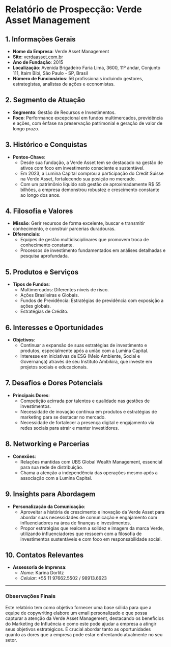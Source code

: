 # Relatório de Prospecção: Verde Asset Management

## 1. Informações Gerais
- **Nome da Empresa**: Verde Asset Management
- **Site**: [verdaasset.com.br](http://www.verdeasset.com.br)
- **Ano de Fundação**: 2015
- **Localização**: Avenida Brigadeiro Faria Lima, 3600, 11º andar, Conjunto 111, Itaim Bibi, São Paulo - SP, Brasil
- **Número de Funcionários**: 56 profissionais incluindo gestores, estrategistas, analistas de ações e economistas.

## 2. Segmento de Atuação
- **Segmento**: Gestão de Recursos e Investimentos.
- **Foco**: Performance excepcional em fundos multimercados, previdência e ações, com ênfase na preservação patrimonial e geração de valor de longo prazo.

## 3. Histórico e Conquistas
- **Pontos-Chave**: 
  - Desde sua fundação, a Verde Asset tem se destacado na gestão de ativos com foco em investimento consciente e sustentável.
  - Em 2023, a Lumina Capital comprou a participação do Credit Suisse na Verde Asset, fortalecendo sua posição no mercado.
  - Com um patrimônio líquido sob gestão de aproximadamente R$ 55 bilhões, a empresa demonstrou robustez e crescimento constante ao longo dos anos.

## 4. Filosofia e Valores
- **Missão**: Gerir recursos de forma excelente, buscar e transmitir conhecimento, e construir parcerias duradouras.
- **Diferenciais**: 
  - Equipes de gestão multidisciplinares que promovem troca de conhecimento constante.
  - Processos de investimento fundamentados em análises detalhadas e pesquisa aprofundada.
  
## 5. Produtos e Serviços
- **Tipos de Fundos**:
  - Multimercados: Diferentes níveis de risco.
  - Ações Brasileiras e Globais.
  - Fundos de Previdência: Estratégias de previdência com exposição a ações globais.
  - Estratégias de Crédito.
  
## 6. Interesses e Oportunidades
- **Objetivos**:
  - Continuar a expansão de suas estratégias de investimento e produtos, especialmente após a união com a Lumina Capital.
  - Interesse em iniciativas de ESG (Meio Ambiente, Social e Governança) através de seu Instituto Ambikira, que investe em projetos sociais e educacionais.
  
## 7. Desafios e Dores Potenciais
- **Principais Dores**:
  - Competição acirrada por talentos e qualidade nas gestões de investimentos.
  - Necessidade de inovação contínua em produtos e estratégias de marketing para se destacar no mercado.
  - Necessidade de fortalecer a presença digital e engajamento via redes sociais para atrair e manter investidores.
  
## 8. Networking e Parcerias
- **Conexões**:
  - Relações mantidas com UBS Global Wealth Management, essencial para sua rede de distribuição.
  - Chama a atenção a independência das operações mesmo após a associação com a Lumina Capital.

## 9. Insights para Abordagem
- **Personalização da Comunicação**:
  - Aproveitar a história de crescimento e inovação da Verde Asset para abordar suas necessidades de comunicação e engajamento com influenciadores na área de finanças e investimentos.
  - Propor estratégias que realcem a solidez e imagem da marca Verde, utilizando influenciadores que ressoem com a filosofia de investimentos sustentáveis e com foco em responsabilidade social.
  
## 10. Contatos Relevantes
- **Assessoria de Imprensa**: 
  - *Nome*: Karina Dorlitz
  - *Celular*: +55 11 97662.5502 / 98913.6623

---

### Observações Finais
Este relatório tem como objetivo fornecer uma base sólida para que a equipe de copywriting elabore um email personalizado e que possa capturar a atenção da Verde Asset Management, destacando os benefícios do Marketing de Influência e como este pode ajudar a empresa a atingir seus objetivos estratégicos. É crucial abordar tanto as oportunidades quanto as dores que a empresa pode estar enfrentando atualmente no seu setor.